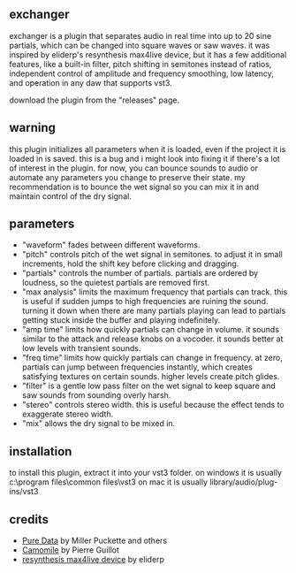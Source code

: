## exchanger

exchanger is a plugin that separates audio in real time into up to 20 sine partials, which can be changed into square waves or saw waves. it was inspired by eliderp's resynthesis max4live device, but it has a few additional features, like a built-in filter, pitch shifting in semitones instead of ratios, independent control of amplitude and frequency smoothing, low latency, and operation in any daw that supports vst3.

download the plugin from the "releases" page.

## warning

this plugin initializes all parameters when it is loaded, even if the project it is loaded in is saved. this is a bug and i might look into fixing it if there's a lot of interest in the plugin. for now, you can bounce sounds to audio or automate any parameters you change to preserve their state. my recommendation is to bounce the wet signal so you can mix it in and maintain control of the dry signal.

## parameters

- "waveform" fades between different waveforms.
- "pitch" controls pitch of the wet signal in semitones. to adjust it in small increments, hold the shift key before clicking and dragging.
- "partials" controls the number of partials. partials are ordered by loudness, so the quietest partials are removed first.
- "max analysis" limits the maximum frequency that partials can track. this is useful if sudden jumps to high frequencies are ruining the sound. turning it down when there are many partials playing can lead to partials getting stuck inside the buffer and playing indefinitely.
- "amp time" limits how quickly partials can change in volume. it sounds similar to the attack and release knobs on a vocoder. it sounds better at low levels with transient sounds.
- "freq time" limits how quickly partials can change in frequency. at zero, partials can jump between frequencies instantly, which creates satisfying textures on certain sounds. higher levels create pitch glides.
- "filter" is a gentle low pass filter on the wet signal to keep square and saw sounds from sounding overly harsh.
- "stereo" controls stereo width. this is useful because the effect tends to exaggerate stereo width.
- "mix" allows the dry signal to be mixed in.

## installation

to install this plugin, extract it into your vst3 folder.
on windows it is usually c:\program files\common files\vst3
on mac it is usually library/audio/plug-ins/vst3

## credits

- [Pure Data](https://puredata.info/) by Miller Puckette and others
- [Camomile](https://github.com/pierreguillot/Camomile) by Pierre Guillot
- [resynthesis max4live device](https://www.youtube.com/watch?v=b0lA_FAUnlo) by eliderp

